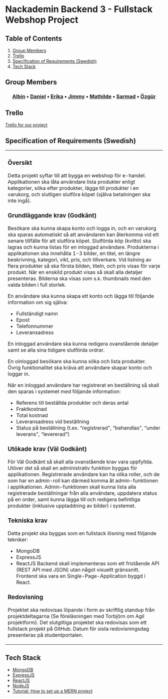 # Nackademin Backend 3 - Fullstack Webshop Project

## Table of Contents
<ol>
<li><a href="https://github.com/Oz90/Backend3_Webshop_Grupp2#group-members">Group Members</a></li>
<li><a href="https://github.com/Oz90/Backend3_Webshop_Grupp2#trello">Trello</a></li>
<li><a href="https://github.com/Oz90/Backend3_Webshop_Grupp2#specification-of-requirements-swedish">Specification of Requirements (Swedish)</a></li>
<li><a href="https://github.com/Oz90/Backend3_Webshop_Grupp2#tech-stack">Tech Stack</a></li>
</ol>

## Group Members
<h3 align="center">
  <a href="https://github.com/Flibben">Albin</a>
  •
  <a href="https://github.com/d-c-k">Daniel</a>
  •
  <a href="https://github.com/ErikaAhlstrom">Erika</a>
  •
  <a href="https://github.com/RickardssonJ">Jimmy</a>
  •
  <a href="https://github.com/Mathilde-akerlind">Mathilde</a>
  •
  <a href="https://github.com/Semthan">Sarmad</a>
  •
  <a href="https://github.com/Oz90">Özgür</a>
  </h3>

## Trello
[Trello for our project][trello ref]

[trello ref]: https://trello.com/b/RiE1kXST/backend-3-webshop-grupp-2

## Specification of Requirements (Swedish)
<table><tr><td>
  
### Översikt
Detta projekt syftar till att bygga en webshop för e-handel. Applikationen ska låta användare
lista produkter enligt kategorier, söka efter produkter, lägga till produkter i en varukorg, och
slutligen slutföra köpet (själva betalningen ska inte ingå).
  
### Grundläggande krav (Godkänt)
Besökare ska kunna skapa konto och logga in, och en varukorg ska sparas automatiskt så
att användaren kan återkomma vid ett senare tillfälle för att slutföra köpet. Slutförda köp
(kvitto) ska lagras och kunna listas för en inloggad användare.
Produkterna i applikationen ska innehålla 1-3 bilder, en titel, en längre beskrivning, kategori,
vikt, pris, och tillverkare. Vid listning av flera produkter så ska första bilden, titeln, och pris
visas för varje produkt. När en enskild produkt visas så skall alla detaljer presenteras.
Bilderna ska visas som s.k. thumbnails med den valda bilden i full storlek.
  
En användare ska kunna skapa ett konto och lägga till följande information om sig själva:
- Fullständigt namn
- Epost
- Telefonnummer
- Leveransadress
  
En inloggad användare ska kunna redigera ovanstående detaljer samt se alla sina tidigare
slutförda ordrar.
  
En oinloggad besökare ska kunna söka och lista produkter. Övrig funktionalitet ska kräva att
användare skapar konto och loggar in.
  
När en inloggad användare har registrerat en beställning så skall den sparas i systemet med
följande information:
- Referens till beställda produkter och deras antal
- Fraktkostnad
- Total kostnad
- Leveransadress vid beställning
- Status på beställning (t.ex. “registrerad”, “behandlas”, “under leverans”, “levererad”)

### Utökade krav (Väl Godkänt)
För Väl Godkänt så skall alla ovanstående krav vara uppfyllda. Utöver det så skall en
administrativ funktion byggas för applikationen. Registrerade användare kan ha olika roller,
och de som har en admin-roll kan därmed komma åt admin-funktionen i applikationen.
Admin-funktionen skall kunna lista alla registrerade beställningar från alla användare,
uppdatera status på en order, samt kunna lägga till och redigera befintliga produkter
(inklusive uppladdning av bilder) i systemet.
  
### Tekniska krav
Detta projekt ska byggas som en fullstack lösning med följande tekniker:
- MongoDB
- ExpressJS
- ReactJS
Backend skall implementeras som ett fristående API (REST API med JSON) utan något
visuellt gränssnitt. Frontend ska vara en Single-Page-Application byggd i React.
  
### Redovisning
Projektet ska redovisas löpande i form av skriftlig standup från projektdeltagarna (Se
föreläsningen med Torbjörn om Agil projektform). Det slutgiltiga projektet ska redovisas som
ett fullstack projekt på GitHub. Datum för sista redovisningsdag presenteras på
studentportalen.</td></tr></table>

## Tech Stack
- [MongoDB][mongodb ref]
- [ExpressJS][express ref]
- [ReactJS][react ref]
- [NodeJS][node ref]
- [Tutorial: How to set up a MERN project][tutorial ref]

[mongodb ref]: https://docs.mongodb.com/
[express ref]: https://expressjs.com/en/starter/installing.html
[react ref]: https://reactjs.org/docs/getting-started.html
[node ref]: https://nodejs.org/en/
[tutorial ref]: https://www.mongodb.com/languages/mern-stack-tutorial
